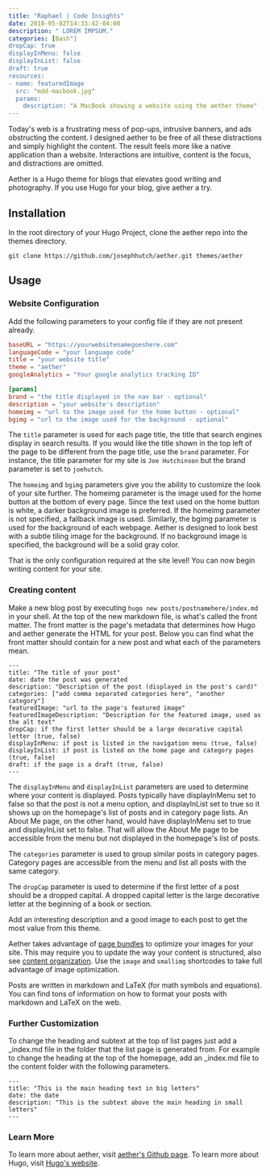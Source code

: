 ```yaml
---
title: "Raphael | Code Insights"
date: 2018-05-02T14:33:42-04:00
description: " LOREM IMPSUM."
categories: [Bash"]
dropCap: true
displayInMenu: false
displayInList: false
draft: true
resources:
- name: featuredImage
  src: "mdd-macbook.jpg"
  params:
    description: "A MacBook showing a website using the aether theme"
---
```


Today's web is a frustrating mess of pop-ups, intrusive banners, and ads
obstructing the content. I designed aether to be free of all these distractions
and simply highlight the content. The result feels more like a native
application than a website. Interactions are intuitive, content is the focus,
and distractions are omitted.

Aether is a Hugo theme for blogs that elevates good writing and photography. If
you use Hugo for your blog, give aether a try.

## Installation
In the root directory of your Hugo Project, clone the aether repo into the themes directory.

```shell session
git clone https://github.com/josephhutch/aether.git themes/aether
```

## Usage

### Website Configuration

Add the following parameters to your config file if they are not present already.

```toml
baseURL = "https://yourwebsitenamegoeshere.com"
languageCode = "your language code"
title = "your website title"
theme = "aether"
googleAnalytics = "Your google analytics tracking ID"

[params]
brand = "the title displayed in the nav bar - optional"
description = "your website's description"
homeimg = "url to the image used for the home button - optional"
bgimg = "url to the image used for the background - optional"
```

The `title` parameter is used for each page title, the title that search engines
display in search results. If you would like the title shown in the top left of
the page to be different from the page title, use the `brand` parameter. For
instance, the title parameter for my site is `Joe Hutchinson` but the brand
parameter is set to `joehutch`.

The `homeimg` and `bgimg` parameters give you the ability to customize the look
of your site further. The homeimg parameter is the image used for the home
button at the bottom of every page. Since the text used on the home button is
white, a darker background image is preferred. If the homeimg parameter is not
specified, a fallback image is used. Similarly, the bgimg parameter is used for
the background of each webpage. Aether is designed to look best with a subtle
tiling image for the background. If no background image is specified, the
background will be a solid gray color.

That is the only configuration required at the site level! You can now begin
writing content for your site.

### Creating content
Make a new blog post by executing `hugo new posts/postnamehere/index.md` in your
shell. At the top of the new markdown file, is what's called the front matter.
The front matter is the page's metadata that determines how Hugo and aether
generate the HTML for your post. Below you can find what the front matter should
contain for a new post and what each of the parameters mean.

```properties
---
title: "The title of your post"
date: date the post was generated
description: "Description of the post (displayed in the post's card)"
categories: ["add comma separated categories here", "another category"]
featuredImage: "url to the page's featured image"
featuredImageDescription: "Description for the featured image, used as the alt text"
dropCap: if the first letter should be a large decorative capital letter (true, false)
displayInMenu: if post is listed in the navigation menu (true, false)
displayInList: if post is listed on the home page and category pages (true, false)
draft: if the page is a draft (true, false)
---
```

The `displayInMenu` and `displayInList` parameters are used to determine where
your content is displayed. Posts typically have displayInMenu set to false so
that the post is not a menu option, and displayInList set to true so it shows up
on the homepage's list of posts and in category page lists. An About Me page, on
the other hand, would have displayInMenu set to true and displayInList set to
false. That will allow the About Me page to be accessible from the menu but not
displayed in the homepage's list of posts.

The `categories` parameter is used to group similar posts in category pages.
Category pages are accessible from the menu and list all posts with the same
category.

The `dropCap` parameter is used to determine if the first letter of a post should be a dropped capital. A dropped capital letter is the large decorative letter at the beginning of a book or section.

Add an interesting description and a good image to each post to get the most value from this theme.

Aether takes advantage of [page bundles](https://gohugo.io/content-management/page-bundles/) to optimize your images for your site.  This may require you to update the way your content is structured, also see [content organization](https://gohugo.io/content-management/organization/).  Use the `image` and `smallimg` shortcodes to take full advantage of image optimization.

Posts are written in markdown and LaTeX (for math symbols and equations). You can find tons of information on how to format your posts with markdown and LaTeX on the web.

### Further Customization
To change the heading and subtext at the top of list pages just add a \_index.md
file in the folder that the list page is generated from. For example to change
the heading at the top of the homepage, add an \_index.md file to the content
folder with the following parameters.

```properties
---
title: "This is the main heading text in big letters"
date: the date
description: "This is the subtext above the main heading in small letters"
---
```

### Learn  More

To learn more about aether, visit [aether's Github
page](https://github.com/josephhutch/aether). To learn more about Hugo, visit
[Hugo's website](https://gohugo.io/).
